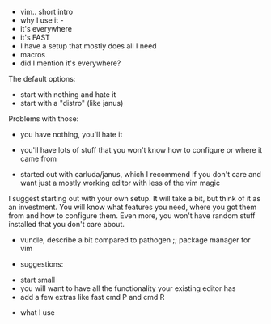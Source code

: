 * vim.. short intro
* why I use it -
 * it's everywhere
 * it's FAST
 * I have a setup that mostly does all I need
 * macros
 * did I mention it's everywhere?

The default options:
 * start with nothing and hate it
 * start with a "distro" (like janus)

Problems with those:
 * you have nothing, you'll hate it
 * you'll have lots of stuff that you won't know how to configure or where it
   came from

* started out with carluda/janus, which I recommend if you don't care and
want just a mostly working editor with less of the vim magic

I suggest starting out with your own setup. It will take a bit, but think of it
as an investment. You will know what features you need, where you got them from
and how to configure them. Even more, you won't have random stuff installed that
you don't care about.

* vundle, describe a bit compared to pathogen ;; package manager for vim

* suggestions:
 - start small
 - you will want to have all the functionality your existing editor has
 - add a few extras like fast cmd P and cmd R

* what I use
